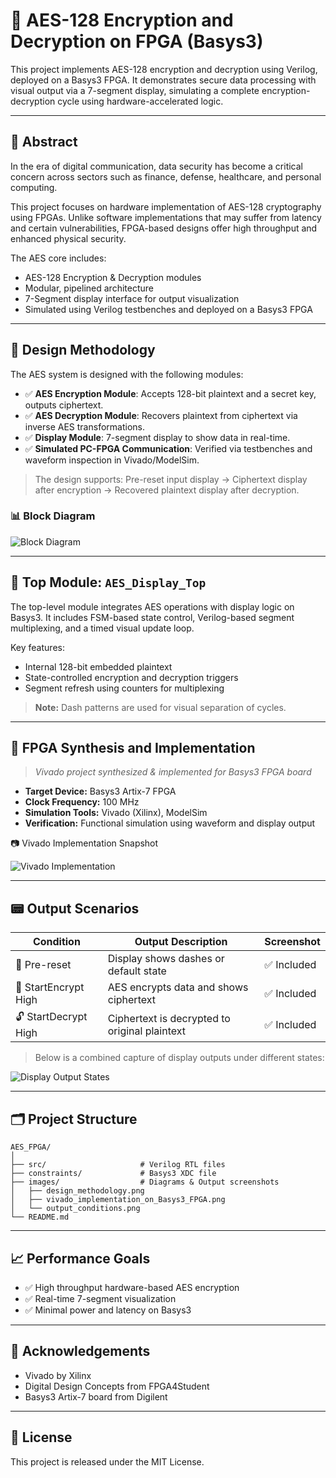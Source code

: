 
# 🔐 AES-128 Encryption and Decryption on FPGA (Basys3)

This project implements AES-128 encryption and decryption using Verilog, deployed on a Basys3 FPGA. It demonstrates secure data processing with visual output via a 7-segment display, simulating a complete encryption-decryption cycle using hardware-accelerated logic.

---

## 📌 Abstract

In the era of digital communication, data security has become a critical concern across sectors such as finance, defense, healthcare, and personal computing.

This project focuses on hardware implementation of AES-128 cryptography using FPGAs. Unlike software implementations that may suffer from latency and certain vulnerabilities, FPGA-based designs offer high throughput and enhanced physical security.

The AES core includes:

- AES-128 Encryption & Decryption modules
- Modular, pipelined architecture
- 7-Segment display interface for output visualization
- Simulated using Verilog testbenches and deployed on a Basys3 FPGA

---

## 🧠 Design Methodology

The AES system is designed with the following modules:

- ✅ **AES Encryption Module**: Accepts 128-bit plaintext and a secret key, outputs ciphertext.
- ✅ **AES Decryption Module**: Recovers plaintext from ciphertext via inverse AES transformations.
- ✅ **Display Module**: 7-segment display to show data in real-time.
- ✅ **Simulated PC-FPGA Communication**: Verified via testbenches and waveform inspection in Vivado/ModelSim.

> The design supports: Pre-reset input display → Ciphertext display after encryption → Recovered plaintext display after decryption.

### 📊 Block Diagram

![Block Diagram](./images/block_diagram.png)

---

## 🧾 Top Module: `AES_Display_Top`

The top-level module integrates AES operations with display logic on Basys3. It includes FSM-based state control, Verilog-based segment multiplexing, and a timed visual update loop.

Key features:
- Internal 128-bit embedded plaintext
- State-controlled encryption and decryption triggers
- Segment refresh using counters for multiplexing

> **Note:** Dash patterns are used for visual separation of cycles.

---

## 🔧 FPGA Synthesis and Implementation

> *Vivado project synthesized & implemented for Basys3 FPGA board*

- **Target Device:** Basys3 Artix-7 FPGA
- **Clock Frequency:** 100 MHz
- **Simulation Tools:** Vivado (Xilinx), ModelSim
- **Verification:** Functional simulation using waveform and display output

📷 Vivado Implementation Snapshot

![Vivado Implementation](./images/vivado_snapshot.png)

---

## 📟 Output Scenarios

| Condition               | Output Description                            | Screenshot |
|------------------------|-----------------------------------------------|------------|
| 🔁 Pre-reset           | Display shows dashes or default state         | ✅ Included |
| 🔐 StartEncrypt High   | AES encrypts data and shows ciphertext        | ✅ Included |
| 🔓 StartDecrypt High   | Ciphertext is decrypted to original plaintext | ✅ Included |

> Below is a combined capture of display outputs under different states:

![Display Output States](./images/display_conditions.png)

---

## 🗂️ Project Structure

```
AES_FPGA/
│
├── src/                     # Verilog RTL files
├── constraints/             # Basys3 XDC file
├── images/                  # Diagrams & Output screenshots
│   ├── design_methodology.png
│   ├── vivado_implementation_on_Basys3_FPGA.png
│   └── output_conditions.png
└── README.md
```

---

## 📈 Performance Goals

- ✅ High throughput hardware-based AES encryption
- ✅ Real-time 7-segment visualization
- ✅ Minimal power and latency on Basys3

---

## 🤝 Acknowledgements

- Vivado by Xilinx
- Digital Design Concepts from FPGA4Student
- Basys3 Artix-7 board from Digilent

---

## 📌 License

This project is released under the MIT License.
